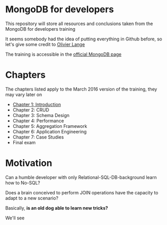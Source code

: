 # MongoDB for developers
This repository will store all resources and conclusions taken from the MongoDB for developers training

It seems somebody had the idea of putting everything in Github before, so let's give some credit to [Olivier Lange](https://github.com/olange/learning-mongodb)

The training is accessible in the [official MongoDB page](https://university.mongodb.com/courses/M101P/about)

# Chapters
The chapters listed apply to the March 2016 version of the training, they may vary later on

* [Chapter 1: Introduction](chapter_1_introduction/README.md)
* Chapter 2: CRUD
* Chapter 3: Schema Design
* Chapter 4: Performance
* Chapter 5: Aggregation Framework
* Chapter 6: Application Engineering
* Chapter 7: Case Studies
* Final exam

# Motivation

Can a humble developer with only Relational-SQL-DB-background learn how to No-SQL?

Does a brain conceived to perform JOIN operations have the capacity to adapt to a new scenario?

Basically, __is an old dog able to learn new tricks?__

We'll see